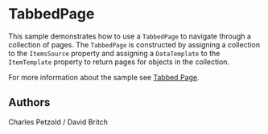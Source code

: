TabbedPage
==========

This sample demonstrates how to use a `TabbedPage` to navigate through a collection of pages. The `TabbedPage` is constructed by assigning a collection to the `ItemsSource` property and assigning a `DataTemplate` to the `ItemTemplate` property to return pages for objects in the collection.

For more information about the sample see [Tabbed Page](http://developer.xamarin.com/guides/cross-platform/xamarin-forms/user-interface/navigation/tabbed-page/).

Authors
-------

Charles Petzold / David Britch
